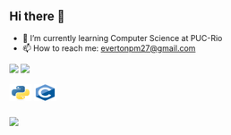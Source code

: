 ## Hi there 👋

- 🌱 I’m currently learning Computer Science at PUC-Rio
- 📫 How to reach me: evertonpm27@gmail.com

 

<div>
  <img height=180em src="https://github-readme-stats.vercel.app/api?username=xXeverton&show_icons=true&theme=default">
  <img height=180em  src="https://github-readme-stats.vercel.app/api/top-langs/?username=xXeverton&layout=compact">
</div>

<div style="display: inline_block"><br>
  <img align="center" alt="Ton-Python" height="30" width="40" src="https://raw.githubusercontent.com/devicons/devicon/master/icons/python/python-original.svg">
  <img align="center" alt="Ton-C" height="30" width="40" src="https://raw.githubusercontent.com/devicons/devicon/master/icons/c/c-original.svg">
</div>

##

<div>
  <a href="www.linkedin.com/in/everton-pereira-militão-40aa42232" target="_blank"><img src="https://img.shields.io/badge/-LinkedIn-%230077B5?style=for-the-badge&logo=linkedin&logoColor=white" target="_blank"></a>
  
</div>
